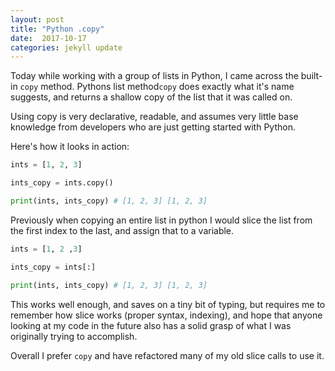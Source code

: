 ```yaml
---
layout: post
title: "Python .copy"
date:  2017-10-17
categories: jekyll update
---
```


Today while working with a group of lists in Python, I came across the built-in `copy` method. Pythons list method`copy` does exactly what it's name suggests, and returns a shallow copy of the list that it was called on.

Using copy is very declarative, readable, and assumes very little base knowledge from developers who are just getting started with Python.

Here's how it looks in action:

```python
ints = [1, 2, 3]

ints_copy = ints.copy()

print(ints, ints_copy) # [1, 2, 3] [1, 2, 3]

```

Previously when copying an entire list in python I would slice the list from the first index to the last, and assign that to a variable.

```python
ints = [1, 2 ,3]

ints_copy = ints[:]

print(ints, ints_copy) # [1, 2, 3] [1, 2, 3]

```

This works well enough, and saves on a tiny bit of typing, but requires me to remember how slice works (proper syntax, indexing), and hope that anyone looking at my code in the future also has a solid grasp of what I was originally trying to accomplish.

Overall I prefer `copy` and have refactored many of my old slice calls to use it.

